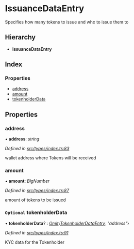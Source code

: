 # IssuanceDataEntry

Specifies how many tokens to issue and who to issue them to

## Hierarchy

* **IssuanceDataEntry**

## Index

### Properties

* [address]()
* [amount]()
* [tokenholderData]()

## Properties

### address

• **address**: _string_

_Defined in_ [_src/types/index.ts:83_](https://github.com/PolymathNetwork/polymath-sdk/blob/550676f/src/types/index.ts#L83)

wallet address where Tokens will be received

### amount

• **amount**: _BigNumber_

_Defined in_ [_src/types/index.ts:87_](https://github.com/PolymathNetwork/polymath-sdk/blob/550676f/src/types/index.ts#L87)

amount of tokens to be issued

### `Optional` tokenholderData

• **tokenholderData**? : [_Omit_](_types_index_.md#omit)_‹_[_TokenholderDataEntry_]()_, "address"›_

_Defined in_ [_src/types/index.ts:91_](https://github.com/PolymathNetwork/polymath-sdk/blob/550676f/src/types/index.ts#L91)

KYC data for the Tokenholder

